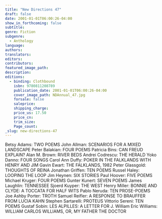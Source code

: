 ```yaml
---
title: "New Directions 47"
draft: false
date: 2001-01-01T06:00:26-04:00
show_in_forthcoming: false
subtitle:
genre: Fiction
subgenre:
  - Anthology
language:
authors:
translators:
editors:
contributors:
featured_image_path:
description:
editions:
  - binding: Clothbound
    isbn: 9780811208789
    publication_date: 2001-01-01T06:00:26-04:00
    cover_image_path: NDAnnual_47.jpg
    forsale: false
    saleprice:
    shipping_charge:
    price_us: 17.50
    price_cn:
    trim_size:
    Page_count:
_slug: new-directions-47
---
```


Betsy Adams: TWO POEMS John Allman: SCENARIOS FOR A MIXED LANDSCAPE Peter Balakian: FOUR POEMS Patricia Bins: CAN FREUD EXPLAIN? Alan M. Brown: RIVER BEDS Andrei Codrescu: THE HERALD Yoko Danno: FOUR SONGS Carol Ann Duffy: POKER IN THE FALKLANDS WITH HENRY AND JIM Gavin Ewart: THE FALKLANDS, 1982 Peter Glassgold: THOUGHTS OF REINA Jonathan Griffen: TEN POEMS Russel Haley: LOOPING THE LOOP Jim Heynen: SIX STORIES Paul Hoover: FIVE POEMS Michael Kruger: FOUR POEMS Gunter Kunert: SEVEN POEMS James Laughlin: TENNESSEE Sjoerd Kuyper: THE WEST Henry Miller: BONNIE AND CLYDE: A TOCCATA FOR HALF WITS Pablo Neruda: TEN PROSE-POEMS Joe Ashby Porter: TROTH Samuel Reifler: A RESPONSE TO BRAUFFER FROM LUCIA KAHN Stephen Sartarelli: PROTEUS Vittorio Sereni: TEN POEMS Gustaf Sobin: LES ALPILLES: A LETTER FOR J. William Eric Williams: WILLIAM CARLOS WILLIAMS, OR, MY FATHER THE DOCTOR

